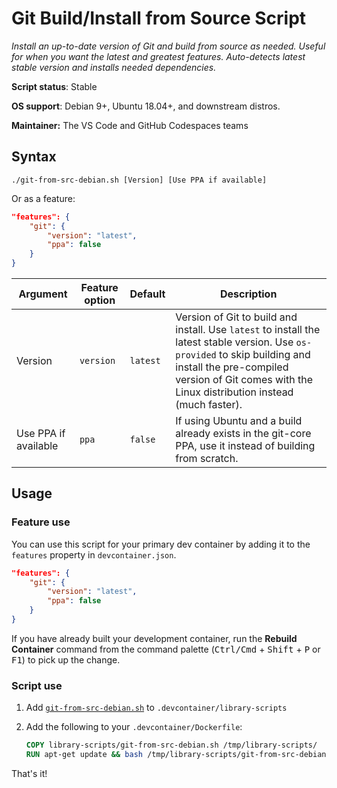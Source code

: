 # Git Build/Install from Source Script

*Install an up-to-date version of Git and build from source as needed. Useful for when you want the latest and greatest features. Auto-detects latest stable version and installs needed dependencies.*

**Script status**: Stable

**OS support**: Debian 9+, Ubuntu 18.04+, and downstream distros.

**Maintainer:** The VS Code and GitHub Codespaces teams

## Syntax

```text
./git-from-src-debian.sh [Version] [Use PPA if available]
```

Or as a feature:

```json
"features": {
    "git": {
        "version": "latest",
        "ppa": false
    }
}
```

|Argument|Feature option|Default|Description|
|--------|--------------|-------|-----------|
|Version| `version` | `latest`| Version of Git to build and install. Use `latest` to install the latest stable version. Use `os-provided` to skip building and install the pre-compiled version of Git comes with the Linux distribution instead (much faster). |
|Use PPA if available| `ppa` | `false`| If using Ubuntu and a build already exists in the git-core PPA, use it instead of building from scratch. |

## Usage

### Feature use

You can use this script for your primary dev container by adding it to the `features` property in `devcontainer.json`.

```json
"features": {
    "git": {
        "version": "latest",
        "ppa": false
    }
}
```

If you have already built your development container, run the **Rebuild Container** command from the command palette (<kbd>Ctrl/Cmd</kbd> + <kbd>Shift</kbd> + <kbd>P</kbd> or <kbd>F1</kbd>) to pick up the change.

### Script use

1. Add [`git-from-src-debian.sh`](../git-from-src-debian.sh) to `.devcontainer/library-scripts`

2. Add the following to your `.devcontainer/Dockerfile`:

    ```Dockerfile
    COPY library-scripts/git-from-src-debian.sh /tmp/library-scripts/
    RUN apt-get update && bash /tmp/library-scripts/git-from-src-debian.sh
    ```

That's it!

